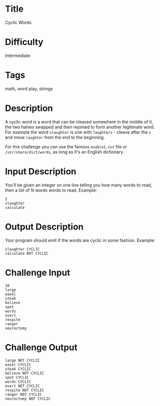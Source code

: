 # Title

Cyclic Words

# Difficulty

Intermediate

# Tags

math, word play, strings

# Description

A cyclic word is a word that can be cleaved somewhere in the middle of it, the two halves swapped and then rejoined to form another legitimate word. For example the word `slaughter` is one with `laughters` - cleave after the `s` and move `laughter` from the end to the beginning.

For this challenge you can use the famous `enable1.txt` file or `/usr/share/dict/words`, as long as it's an English dictionary. 

# Input Description

You'll be given an integer on one line telling you how many words to read, then a list of *N* words words to read. Example:

    2
    slaughter
    calculate

# Output Description

Your program should emit if the words are cyclic in some fashion. Example:

    slaughter CYCLIC
    calculate NOT CYCLIC

# Challenge Input

    10
    large
    easel
    steak
    believe
    spot
    words 
    overt
    respite
    ranger
    neurectomy

# Challenge Output

    large NOT CYCLIC
    easel CYCLIC
    steak CYCLIC
    believe NOT CYCLIC
    spot CYCLIC
    words CYCLIC
    overt NOT CYCLIC
    respite NOT CYCLIC
    ranger NOT CYCLIC
    neurectomy NOT CYCLIC

